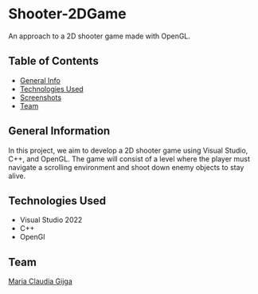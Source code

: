 # Shooter-2DGame
An approach to a 2D shooter game made with OpenGL.

## Table of Contents
* [General Info](#general-information)
* [Technologies Used](#technologies-used)
* [Screenshots](#screenshots)
* [Team](#team)

## General Information
In this project, we aim to develop a 2D shooter game using Visual Studio, C++, and OpenGL. The game will consist of a level where the player must navigate a scrolling environment and shoot down enemy objects to stay alive.


## Technologies Used
- Visual Studio 2022
- C++
- OpenGl

## Team
[Maria Claudia Gijga](https://github.com/claudiaMaria12)


